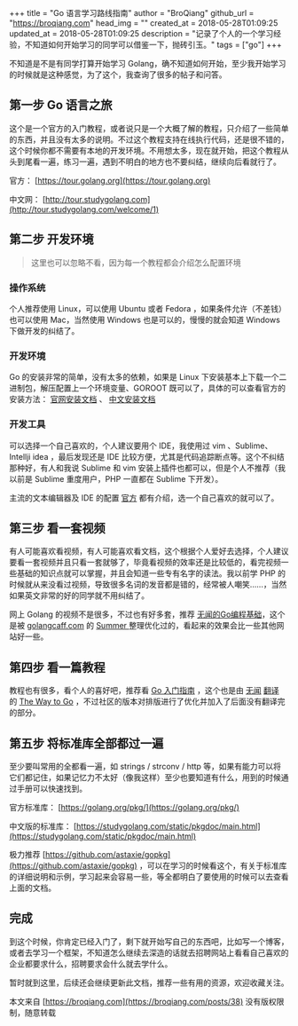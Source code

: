 +++
title = "Go 语言学习路线指南"
author = "BroQiang"
github_url = "https://broqiang.com"
head_img = ""
created_at = 2018-05-28T01:09:25
updated_at = 2018-05-28T01:09:25
description = "记录了个人的一个学习经验，不知道如何开始学习的同学可以借鉴一下，抛砖引玉。"
tags = ["go"]
+++

不知道是不是有同学打算开始学习 Golang，确不知道如何开始，至少我开始学习的时候就是这种感觉，为了这个，我查询了很多的帖子和问答。

## 第一步 Go 语言之旅

这个是一个官方的入门教程，或者说只是一个大概了解的教程，只介绍了一些简单的东西，并且没有太多的说明。不过这个教程支持在线执行代码，还是很不错的，这个时候你都不需要有本地的开发环境。不用想太多，现在就开始，把这个教程从头到尾看一遍，练习一遍，遇到不明白的地方也不要纠结，继续向后看就行了。

官方： [https://tour.golang.org](https://tour.golang.org)

中文网： [http://tour.studygolang.com](http://tour.studygolang.com/welcome/1)

## 第二步 开发环境

> 这里也可以忽略不看，因为每一个教程都会介绍怎么配置环境

### 操作系统

个人推荐使用 Linux，可以使用 Ubuntu 或者 Fedora ，如果条件允许（不差钱） 也可以使用 Mac，当然使用 Windows 也是可以的，慢慢的就会知道 Windows 下做开发的纠结了。

### 开发环境

Go 的安装非常的简单，没有太多的依赖，如果是 Linux 下安装基本上下载一个二进制包，解压配置上一个环境变量、GOROOT 既可以了，具体的可以查看官方的安装方法： [官网安装文档](https://golang.org/doc/install) 、 [中文安装文档](http://docscn.studygolang.com/doc/install)

### 开发工具

可以选择一个自己喜欢的，个人建议要用个 IDE，我使用过 vim 、Sublime、Intellji idea ，最后发现还是 IDE 比较方便，尤其是代码追踪断点等。这个不纠结那种好，有人和我说 Sublime 和 vim 安装上插件也都可以，但是个人不推荐（我以前是 Sublime 重度用户，PHP 一直都在 Sublime 下开发）。

主流的文本编辑器及 IDE 的配置 [官方](https://github.com/golang/go/wiki/IDEsAndTextEditorPlugins) 都有介绍，选一个自己喜欢的就可以了。

## 第三步 看一套视频

有人可能喜欢看视频，有人可能喜欢看文档，这个根据个人爱好去选择，个人建议要看一套视频并且只看一套就够了，毕竟看视频的效率还是比较低的，看完视频一些基础的知识点就可以掌握，并且会知道一些专有名字的读法。我以前学 PHP 的时候就从来没看过视频，导致很多名词的发音都是错的，经常被人嘲笑……，当然如果英文非常的好的同学就不用纠结了。

网上 Golang 的视频不是很多，不过也有好多套，推荐 [无闻的Go编程基础](https://golangcaff.com/docs/go-fundamental-programming)，这个是被 [golangcaff.com](golangcaff.com) 的 [Summer
](https://golangcaff.com/users/1) 整理优化过的，看起来的效果会比一些其他网站好一些。

## 第四步 看一篇教程

教程也有很多，看个人的喜好吧，推荐看 [Go 入门指南](https://golangcaff.com/docs/the-way-to-go) ，这个也是由 [无闻](https://github.com/Unknwon) [翻译](https://github.com/Unknwon/the-way-to-go_ZH_CN) 的 [The Way to Go](https://sites.google.com/site/thewaytogo2012/) ，不过社区的版本对排版进行了优化并加入了后面没有翻译完的部分。

## 第五步 将标准库全部都过一遍

至少要叫常用的全都看一遍，如 strings / strconv / http 等，如果有能力可以将它们都记住，如果记忆力不太好（像我这样）至少也要知道有什么，用到的时候通过手册可以快速找到。

官方标准库： [https://golang.org/pkg/](https://golang.org/pkg/)

中文版的标准库： [https://studygolang.com/static/pkgdoc/main.html](https://studygolang.com/static/pkgdoc/main.html)

极力推荐 [https://github.com/astaxie/gopkg](https://github.com/astaxie/gopkg) ，可以在学习的时候看这个，有关于标准库的详细说明和示例，学习起来会容易一些，等全都明白了要使用的时候可以去查看上面的文档。

## 完成

到这个时候，你肯定已经入门了，剩下就开始写自己的东西吧，比如写一个博客，或者去学习一个框架，不知道怎么继续去深造的话就去招聘网站上看看自己喜欢的企业都要求什么，招聘要求会什么就去学什么。

暂时就到这里，后续还会继续更新此文档，推荐一些有用的资源，欢迎收藏关注。

本文来自 [https://broqiang.com](https://broqiang.com/posts/38) 没有版权限制，随意转载